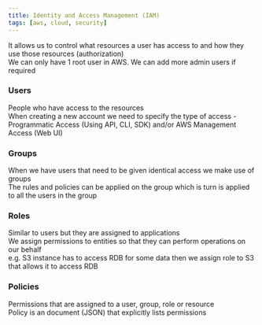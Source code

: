 ```yaml
---
title: Identity and Access Management (IAM)
tags: [aws, cloud, security]
---
```


It allows us to control what resources a user has access to and how they use those resources (authorization)  
We can only have 1 root user in AWS. We can add more admin users if required

### Users

People who have access to the resources  
When creating a new account we need to specify the type of access - Programmatic   Access (Using API, CLI, SDK) and/or AWS Management Access (Web UI)

### Groups

When we have users that need to be given identical access we make use of groups  
The rules and policies can be applied on the group which is turn is applied to all the users in the group

### Roles

Similar to users but they are assigned to applications  
We assign permissions to entities so that they can perform operations on our behalf  
e.g. S3 instance has to access RDB for some data then we assign role to S3 that allows it to access RDB

### Policies

Permissions that are assigned to a user, group, role or resource  
Policy is an document (JSON) that explicitly lists permissions